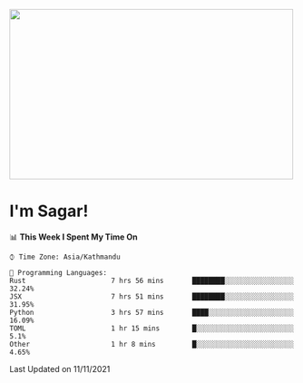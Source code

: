 
<img src="https://media.giphy.com/media/3ornk57KwDXf81rjWM/giphy.gif" width="500" height="300" frameBorder="0" class="giphy-embed" allowFullScreen></img>

#   I'm Sagar!

<!--START_SECTION:waka-->
📊 **This Week I Spent My Time On** 

```text
⌚︎ Time Zone: Asia/Kathmandu

💬 Programming Languages: 
Rust                     7 hrs 56 mins       ████████░░░░░░░░░░░░░░░░░   32.24% 
JSX                      7 hrs 51 mins       ████████░░░░░░░░░░░░░░░░░   31.95% 
Python                   3 hrs 57 mins       ████░░░░░░░░░░░░░░░░░░░░░   16.09% 
TOML                     1 hr 15 mins        █░░░░░░░░░░░░░░░░░░░░░░░░   5.1% 
Other                    1 hr 8 mins         █░░░░░░░░░░░░░░░░░░░░░░░░   4.65%

```


 Last Updated on 11/11/2021
<!--END_SECTION:waka-->
